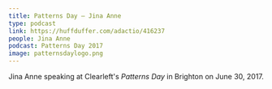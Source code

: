 ```yaml
---
title: Patterns Day – Jina Anne
type: podcast
link: https://huffduffer.com/adactio/416237
people: Jina Anne
podcast: Patterns Day 2017
image: patternsdaylogo.png
---
```


Jina Anne speaking at Clearleft's _Patterns Day_ in Brighton on June 30, 2017.
